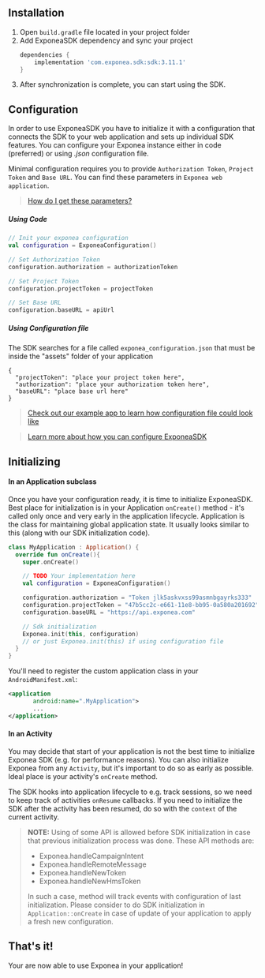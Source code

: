 
## Installation

1. Open `build.gradle` file located in your project folder
2. Add ExponeaSDK dependency and sync your project
    ```groovy
    dependencies {
        implementation 'com.exponea.sdk:sdk:3.11.1'
    }
    ```
3. After synchronization is complete, you can start using the SDK.


## Configuration
 In order to use ExponeaSDK you have to initialize it with a configuration that connects the SDK to your web application and sets up individual SDK features. You can configure your Exponea instance either in code (preferred) or using *.json* configuration file.

Minimal configuration requires you to provide `Authorization Token`, `Project Token` and `Base URL`.
You can find these parameters in `Exponea web application`.

> [How do I get these parameters?](./CONFIGURATION.md)


##### Using Code
``` kotlin
// Init your exponea configuration
val configuration = ExponeaConfiguration()

// Set Authorization Token
configuration.authorization = authorizationToken

// Set Project Token
configuration.projectToken = projectToken

// Set Base URL
configuration.baseURL = apiUrl
```


##### Using Configuration file
The SDK searches for a file called `exponea_configuration.json` that must be inside the "assets" folder of your application
```
{
  "projectToken": "place your project token here",
  "authorization": "place your authorization token here",
  "baseURL": "place base url here"
}
```

> [Check out our example app to learn how configuration file could look like](../app/src/main/assets/exponea_configuration.json)

> [Learn more about how you can configure ExponeaSDK](../Documentation/CONFIG.md)

## Initializing

#### In an Application subclass
Once you have your configuration ready, it is time to initialize ExponeaSDK. Best place for initialization is in your Application `onCreate()` method - it's called only once and very early in the application lifecycle. Application is the class for maintaining global application state. It usually looks similar to this (along with our SDK initialization code).
``` kotlin
class MyApplication : Application() {
  override fun onCreate(){
    super.onCreate()

    // TODO Your implementation here
    val configuration = ExponeaConfiguration()

    configuration.authorization = "Token jlk5askvxss99asmnbgayrks333"
    configuration.projectToken = "47b5cc2c-e661-11e8-bb95-0a580a201692"
    configuration.baseURL = "https://api.exponea.com"

    // Sdk initialization
    Exponea.init(this, configuration)
    // or just Exponea.init(this) if using configuration file
  }
}
```

You'll need to register the custom application class in your `AndroidManifest.xml`:
```xml
<application
       android:name=".MyApplication">
       ...
</application>
 ```

#### In an Activity
You may decide that start of your application is not the best time to initialize Exponea SDK (e.g. for performance reasons). You can also initialize Exponea from any `Activity`, but it's important to do so as early as possible. Ideal place is your activity's `onCreate` method.

The SDK hooks into application lifecycle to e.g. track sessions, so we need to keep track of activities `onResume` callbacks. If you need to initialize the SDK after the activity has been resumed, do so with the `context` of the current activity.

> **NOTE:** Using of some API is allowed before SDK initialization in case that previous initialization process was done.
> These API methods are:
> - Exponea.handleCampaignIntent
> - Exponea.handleRemoteMessage
> - Exponea.handleNewToken
> - Exponea.handleNewHmsToken
>
> In such a case, method will track events with configuration of last initialization. Please consider to do SDK initialization in `Application::onCreate` in case of update of your application to apply a fresh new configuration.

## That's it!
Your are now able to use Exponea in your application!
